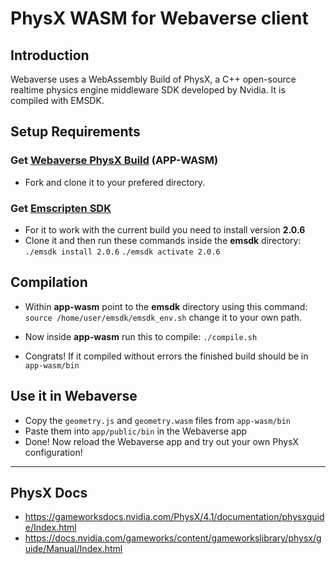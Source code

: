 # PhysX WASM for Webaverse client

## Introduction ##
Webaverse uses a WebAssembly Build of PhysX, a C++ open-source realtime physics engine middleware SDK developed by Nvidia.
It is compiled with EMSDK.

## Setup Requirements

### Get [Webaverse PhysX Build](https://github.com/webaverse/app-wasm) (APP-WASM)
- Fork and clone it to your prefered directory.


### Get [Emscripten SDK](https://github.com/emscripten-core/emsdk)
- For it to work with the current build you need to install version **2.0.6**
- Clone it and then run these commands inside the **emsdk** directory:
    `./emsdk install 2.0.6`
    `./emsdk activate 2.0.6`
    

## Compilation

- Within **app-wasm** point to the **emsdk** directory using this command:
`source /home/user/emsdk/emsdk_env.sh` change it to your own path.

- Now inside **app-wasm** run this to compile:
`./compile.sh`

- Congrats! If it compiled without errors the finished build should be in `app-wasm/bin`

## Use it in Webaverse

- Copy the `geometry.js` and `geometry.wasm` files from `app-wasm/bin`
- Paste them into `app/public/bin` in the Webaverse app
- Done! Now reload the Webaverse app and try out your own PhysX configuration!

---

## PhysX Docs

- https://gameworksdocs.nvidia.com/PhysX/4.1/documentation/physxguide/Index.html
- https://docs.nvidia.com/gameworks/content/gameworkslibrary/physx/guide/Manual/Index.html

